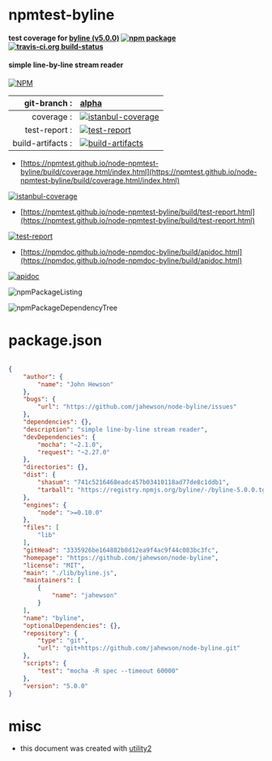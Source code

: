 # npmtest-byline

#### test coverage for  [byline (v5.0.0)](https://github.com/jahewson/node-byline)  [![npm package](https://img.shields.io/npm/v/npmtest-byline.svg?style=flat-square)](https://www.npmjs.org/package/npmtest-byline) [![travis-ci.org build-status](https://api.travis-ci.org/npmtest/node-npmtest-byline.svg)](https://travis-ci.org/npmtest/node-npmtest-byline)

#### simple line-by-line stream reader

[![NPM](https://nodei.co/npm/byline.png?downloads=true&downloadRank=true&stars=true)](https://www.npmjs.com/package/byline)

| git-branch : | [alpha](https://github.com/npmtest/node-npmtest-byline/tree/alpha)|
|--:|:--|
| coverage : | [![istanbul-coverage](https://npmtest.github.io/node-npmtest-byline/build/coverage.badge.svg)](https://npmtest.github.io/node-npmtest-byline/build/coverage.html/index.html)|
| test-report : | [![test-report](https://npmtest.github.io/node-npmtest-byline/build/test-report.badge.svg)](https://npmtest.github.io/node-npmtest-byline/build/test-report.html)|
| build-artifacts : | [![build-artifacts](https://npmtest.github.io/node-npmtest-byline/glyphicons_144_folder_open.png)](https://github.com/npmtest/node-npmtest-byline/tree/gh-pages/build)|

- [https://npmtest.github.io/node-npmtest-byline/build/coverage.html/index.html](https://npmtest.github.io/node-npmtest-byline/build/coverage.html/index.html)

[![istanbul-coverage](https://npmtest.github.io/node-npmtest-byline/build/screenCapture.buildCi.browser.%252Ftmp%252Fbuild%252Fcoverage.lib.html.png)](https://npmtest.github.io/node-npmtest-byline/build/coverage.html/index.html)

- [https://npmtest.github.io/node-npmtest-byline/build/test-report.html](https://npmtest.github.io/node-npmtest-byline/build/test-report.html)

[![test-report](https://npmtest.github.io/node-npmtest-byline/build/screenCapture.buildCi.browser.%252Ftmp%252Fbuild%252Ftest-report.html.png)](https://npmtest.github.io/node-npmtest-byline/build/test-report.html)

- [https://npmdoc.github.io/node-npmdoc-byline/build/apidoc.html](https://npmdoc.github.io/node-npmdoc-byline/build/apidoc.html)

[![apidoc](https://npmdoc.github.io/node-npmdoc-byline/build/screenCapture.buildCi.browser.%252Ftmp%252Fbuild%252Fapidoc.html.png)](https://npmdoc.github.io/node-npmdoc-byline/build/apidoc.html)

![npmPackageListing](https://npmtest.github.io/node-npmtest-byline/build/screenCapture.npmPackageListing.svg)

![npmPackageDependencyTree](https://npmtest.github.io/node-npmtest-byline/build/screenCapture.npmPackageDependencyTree.svg)



# package.json

```json

{
    "author": {
        "name": "John Hewson"
    },
    "bugs": {
        "url": "https://github.com/jahewson/node-byline/issues"
    },
    "dependencies": {},
    "description": "simple line-by-line stream reader",
    "devDependencies": {
        "mocha": "~2.1.0",
        "request": "~2.27.0"
    },
    "directories": {},
    "dist": {
        "shasum": "741c5216468eadc457b03410118ad77de8c1ddb1",
        "tarball": "https://registry.npmjs.org/byline/-/byline-5.0.0.tgz"
    },
    "engines": {
        "node": ">=0.10.0"
    },
    "files": [
        "lib"
    ],
    "gitHead": "3335926be164882b8d12ea9f4ac9f44c083bc3fc",
    "homepage": "https://github.com/jahewson/node-byline",
    "license": "MIT",
    "main": "./lib/byline.js",
    "maintainers": [
        {
            "name": "jahewson"
        }
    ],
    "name": "byline",
    "optionalDependencies": {},
    "repository": {
        "type": "git",
        "url": "git+https://github.com/jahewson/node-byline.git"
    },
    "scripts": {
        "test": "mocha -R spec --timeout 60000"
    },
    "version": "5.0.0"
}
```



# misc
- this document was created with [utility2](https://github.com/kaizhu256/node-utility2)
